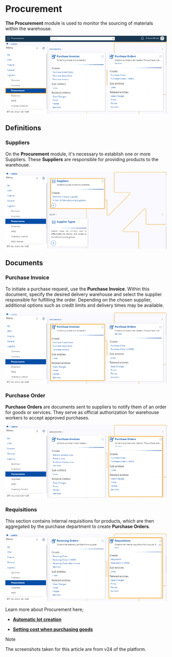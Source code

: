 # Procurement

**The Procurement** module is used to monitor the sourcing of materials within the warehouse.

![picture](pictures/Procurement_view_14_03.png)
 
## Definitions 

### Suppliers  

On the **Procurement** module, it's necessary to establish one or more Suppliers. These **Suppliers** are responsible for providing products to the warehouse.

![picture](pictures/Procurement_Suppliers_15_03.png)
  
## Documents 

### Purchase Invoice 

To initiate a purchase request, use the **Purchase Invoice**. Within this document, specify the desired delivery warehouse and select the supplier responsible for fulfilling the order. Depending on the chosen supplier, additional options such as credit limits and delivery times may be available. 

![picture](pictures/Procurment_Purchase_Invoice_14_03.png)
 
### Purchase Order 

**Purchase Orders** are documents sent to suppliers to notify them of an order for goods or services. They serve as official authorization for warehouse workers to accept approved purchases.

![picture](pictures/Procurement_Purchase_Order_14_03.png)
 
### Requisitions 

This section contains internal requisitions for products, which are then aggregated by the purchase department to create **Purchase Orders**.

![picture](pictures/Procurement_Requisitions_14_03.png)
 
Learn more about Procurement here;

- **[Automatic lot creation](https://docs.erp.net/tech/modules/logistics/procurement/automatic-lot-creation.html?q=Automatic%20lot%20creation)**

- **[Setting cost when purchasing goods](https://docs.erp.net/tech/modules/logistics/procurement/setting-cost-when-purchasing-goods.html?q=Setting%20cost%20when%20purchasing%20goods)**



> [!NOTE]
> 
> The screenshots taken for this article are from v24 of the platform.
